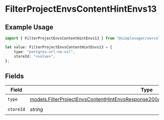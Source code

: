 # FilterProjectEnvsContentHintEnvs13

## Example Usage

```typescript
import { FilterProjectEnvsContentHintEnvs13 } from "@simplesagar/vercel/models/filterprojectenvsop.js";

let value: FilterProjectEnvsContentHintEnvs13 = {
    type: "postgres-url-no-ssl",
    storeId: "<value>",
};
```

## Fields

| Field                                                                                                                                                                                      | Type                                                                                                                                                                                       | Required                                                                                                                                                                                   | Description                                                                                                                                                                                |
| ------------------------------------------------------------------------------------------------------------------------------------------------------------------------------------------ | ------------------------------------------------------------------------------------------------------------------------------------------------------------------------------------------ | ------------------------------------------------------------------------------------------------------------------------------------------------------------------------------------------ | ------------------------------------------------------------------------------------------------------------------------------------------------------------------------------------------ |
| `type`                                                                                                                                                                                     | [models.FilterProjectEnvsContentHintEnvsResponse200ApplicationJSONResponseBody2Envs13Type](../models/filterprojectenvscontenthintenvsresponse200applicationjsonresponsebody2envs13type.md) | :heavy_check_mark:                                                                                                                                                                         | N/A                                                                                                                                                                                        |
| `storeId`                                                                                                                                                                                  | *string*                                                                                                                                                                                   | :heavy_check_mark:                                                                                                                                                                         | N/A                                                                                                                                                                                        |